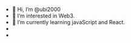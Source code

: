 - 👋 Hi, I’m @ubi2000
- 👀 I’m interested in Web3.
- 🌱 I’m currently learning javaScript and React.
- 
-

<!---
ubi2000/ubi2000 is a ✨ special ✨ repository because its `README.md` (this file) appears on your GitHub profile.
You can click the Preview link to take a look at your changes.
--->
